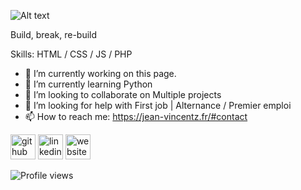 ![Alt text](https://github.com/JeanVincentz/screen/blob/master/banner.png)

Build, break, re-build

Skills: HTML / CSS / JS / PHP

- 🔭 I’m currently working on this page. 
- 🌱 I’m currently learning Python 
- 👯 I’m looking to collaborate on Multiple projects 
- 🤔 I’m looking for help with First job | Alternance / Premier emploi  
- 📫 How to reach me: https://jean-vincentz.fr/#contact 


[<img src='https://cdn.jsdelivr.net/npm/simple-icons@3.0.1/icons/github.svg' alt='github' height='40'>](https://github.com/JeanVincentz)  [<img src='https://cdn.jsdelivr.net/npm/simple-icons@3.0.1/icons/linkedin.svg' alt='linkedin' height='40'>](https://www.linkedin.com/in/jean-vincentz/)  [<img src='https://cdn.jsdelivr.net/npm/simple-icons@3.0.1/icons/icloud.svg' alt='website' height='40'>](https://jean-vincentz.fr/)  

![Profile views](https://gpvc.arturio.dev/JeanVincentz)  


